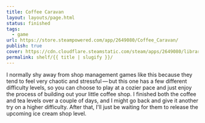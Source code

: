 ```yaml
---
title: Coffee Caravan
layout: layouts/page.html
status: finished
tags:
  - game
url: https://store.steampowered.com/app/2649080/Coffee_Caravan/
publish: true
cover: https://cdn.cloudflare.steamstatic.com/steam/apps/2649080/library_600x900_2x.jpg?t=1730897870
permalink: shelf/{{ title | slugify }}/
---
```

I normally shy away from shop management games like this because they tend to feel very chaotic and stressful — but this one has a few different difficulty levels, so you can choose to play at a cozier pace and just enjoy the process of building out your little coffee shop. I finished both the coffee and tea levels over a couple of days, and I might go back and give it another try on a higher difficulty. After that, I'll just be waiting for them to release the upcoming ice cream shop level.